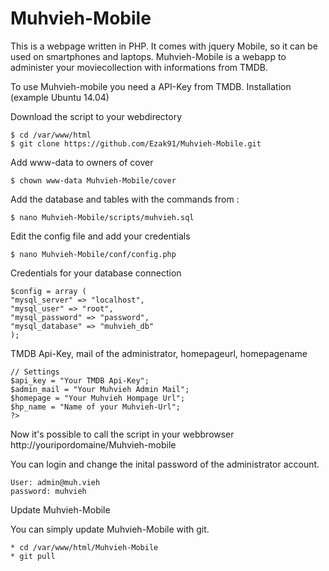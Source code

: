 Muhvieh-Mobile
==============

This is a webpage written in PHP. It comes with jquery Mobile, so it can be used on smartphones and laptops. Muhvieh-Mobile is a webapp to administer your moviecollection with informations from TMDB.

To use Muhvieh-mobile you need a API-Key from TMDB.
Installation (example Ubuntu 14.04)

Download the script to your webdirectory

    $ cd /var/www/html
    $ git clone https://github.com/Ezak91/Muhvieh-Mobile.git

Add www-data to owners of cover

    $ chown www-data Muhvieh-Mobile/cover

Add the database and tables with the commands from :

    $ nano Muhvieh-Mobile/scripts/muhvieh.sql

Edit the config file and add your credentials

    $ nano Muhvieh-Mobile/conf/config.php

Credentials for your database connection

    $config = array (
    "mysql_server" => "localhost",
    "mysql_user" => "root",
    "mysql_password" => "password",
    "mysql_database" => "muhvieh_db"
    );

TMDB Api-Key, mail of the administrator, homepageurl, homepagename

    // Settings
    $api_key = "Your TMDB Api-Key";
    $admin_mail = "Your Muhvieh Admin Mail";
    $homepage = "Your Muhvieh Hompage Url";
    $hp_name = "Name of your Muhvieh-Url";
    ?>

Now it's possible to call the script in your webbrowser http://youripordomaine/Muhvieh-mobile

You can login and change the inital password of the administrator account.

    User: admin@muh.vieh
    password: muhvieh

Update Muhvieh-Mobile

You can simply update Muhvieh-Mobile with git.

    * cd /var/www/html/Muhvieh-Mobile
    * git pull
